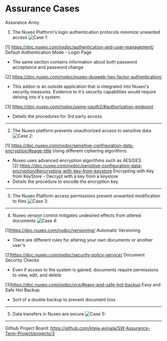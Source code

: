 # Assurance Cases

Assurance Army

1. The Nuxeo Platform's login authentication protocols minimize unwanted access
![Case 1:](https://github.com/kteja-ayinala/SW-Assurance-Term-Project/blob/master/Assurance%20case%20diagrams/Assurance%20Cases%20-%20AA%20-%20Claim1.png)

[1] https://doc.nuxeo.com/nxdoc/authentication-and-user-management/ Default Authentication Mode - Login Page<br>
- The same section contains information about both password acceptance and password change<br>

[2] https://doc.nuxeo.com/nxdoc/nuxeo-duoweb-two-factor-authentication/<br>
- This addon is an outside application that is integrated into Nuxeo's security measures. Evidence to it's security capabilities would require delving into it's system.<br>

[3] https://doc.nuxeo.com/nxdoc/using-oauth2/#authorization-endpoint<br>
- Details the procedures for 3rd party access
-----------------------------------------------------------------------------------------------------------------------------
2. The Nuxeo platform prevents unauthorized access to sensitive data
![Case 2:](https://github.com/kteja-ayinala/SW-Assurance-Term-Project/blob/master/Assurance%20case%20diagrams/Assurance%20Cases%20-%20AA%20-%20Claim2.png)


[1] https://doc.nuxeo.com/nxdoc/sensitive-configuration-data-encryption/#page-title Using different ciphering algorithms.<br>
- Nuxeo uses advanced encryption algorithms such as AES/DES.<br>
[2] https://doc.nuxeo.com/nxdoc/sensitive-configuration-data-encryption/#encrypting-with-key-from-keystore Encrypting with Key from KeyStore - Decrypt with a key from a keystore<br>
- Details the procedure to encode the encryption key.<br>
-----------------------------------------------------------------------------------------------------------------------------
3. The Nuxeo Platform access permissions prevent unwanted modification to files
![Case 3:](https://github.com/kteja-ayinala/SW-Assurance-Term-Project/blob/master/Assurance%20case%20diagrams/Assurance%20Cases%20-%20AA%20-%20Claim3.png)

-----------------------------------------------------------------------------------------------------------------------------
4.  Nuxeo version control mitigates undesired effects from altered documents
![Case 4:](https://github.com/kteja-ayinala/SW-Assurance-Term-Project/blob/master/Assurance%20case%20diagrams/Assurance%20Cases%20-%20AA%20-%20Claim4.png)

[1]https://doc.nuxeo.com/nxdoc/versioning/ Automatic Versioning<br>
- There are different rules for altering your own documents or another user's<br>

[2]https://doc.nuxeo.com/nxdoc/security-policy-service/ Document Security Checks<br>
- Even if access to the system is gained, documents require permissions to view, edit, and delete

[3]https://doc.nuxeo.com/nxdoc/vcs/#easy-and-safe-hot-backup Easy and Safe Hot Backup
- Sort of a double backup to prevent document loss
----------------------------------------------------------------------------------------------------------------------------------------
5. Data transfers in Nuxeo are secure
![Case 5:](https://github.com/kteja-ayinala/SW-Assurance-Term-Project/blob/master/Assurance%20case%20diagrams/Assurance%20Cases%20-%20AA%20-%20Claim5.png)

-----------------------------------------------------------------------------------------------------------------------------
Github Project Board: https://github.com/kteja-ayinala/SW-Assurance-Term-Project/projects/3

